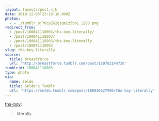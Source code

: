 ```yaml
---
layout: layouts/post.njk
date: 2018-12-05T23:18:16.000Z
photos:
  - - ./tumblr_pj76cpZ62g1qeiz5bo1_1280.png
redirect_from:
  - /post/180841118003/tha-boy-literally/
  - /post/180841118003/
  - /post/180841118003/tha-boy-literally
  - /post/180841118003
slug: tha-boy-literally
source:
  title: breastforce
  url: 'http://breastforce.tumblr.com/post/180782144730'
tumblrid: 180841118003
type: photo
via:
  name: seldo
  title: Seldo's Tumblr
  url: 'https://seldo.tumblr.com/post/180836627990/tha-boy-literally'
---
```

<p><a href="http://tha-boy.tumblr.com/post/180808766969/literally" class="tumblr_blog">tha-boy</a>:</p>

<blockquote><p>literally</p></blockquote>
